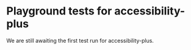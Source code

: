 # Playground tests for accessibility-plus
We are still awaiting the first test run for accessibility-plus.
